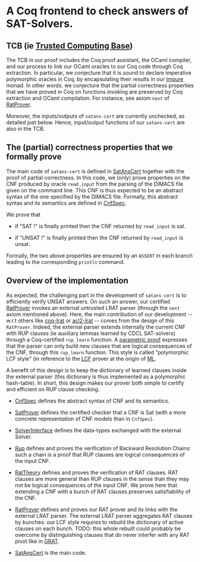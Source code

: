 # A Coq frontend to check answers of SAT-Solvers.

## TCB (ie [Trusted Computing Base](https://en.wikipedia.org/wiki/Trusted_computing_base))

The TCB in our proof includes the Coq proof assistant, the OCaml compiler, and our process to link our OCaml oracles to our Coq code through Coq extraction. In particular, we conjecture that it is sound to declare imperative polymorphic oracles in Coq, by encapsulating their results in our [Impure](Impure/) monad. In other words, we conjecture that the partial correctness properties that we have proved in Coq on functions invoking are preserved by Coq extraction and OCaml compilation. For instance, see axiom `next` of [RatProver](RatProver.v).

Moreover, the inputs/outputs of `satans-cert` are currently unchecked, as detailed just below. Hence, input/output functions of our `satans-cert` are also in the TCB.

## The (partial) correctness properties that we formally prove

The main code of `satans-cert` is defined in [SatAnsCert](SatAnsCert.v) together with the proof of partial correctness.
In this code, we (only) prove properties on the CNF produced by oracle `read_input` from the parsing of the DIMACS file given on the command line.
This CNF is thus expected to be an abstract syntax of the one specified by the DIMACS file. Formally, this abstract syntax and its semantics are defined in [CnfSpec](CnfSpec.v).

We prove that

  - if "SAT !" is finally printed then the CNF returned by `read_input` is sat.

  - if "UNSAT !" is finally printed then the CNF returned by `read_input` is unsat.

Formally, the two above properties are ensured by an `ASSERT` in each branch leading to the corresponding `println` command.

## Overview of the implementation

As expected, the challenging part in the development of `satans-cert` is to efficiently verify UNSAT answers. On such an answer, our certified [RatProver](RatProver.v) invokes an external untrusted LRAT parser (through the `next` axiom mentioned above). Here, the main contribution of our development -- w.r.t others like [coq-lrat](https://github.com/arpj-rebola/coq-lrat) or [acl2-lrat](https://github.com/acl2/acl2/tree/master/books/projects/sat/lrat) -- comes from the design of this `RatProver`. Indeed, the external parser extends internally the current CNF with RUP clauses (ie auxiliary lemmas learned by CDCL SAT-solvers) through a Coq-certified `rup_learn` function. A [parametric proof](http://homepages.inf.ed.ac.uk/wadler/topics/parametricity.html) expresses that the parser can only build new clauses that are logical consequences of the CNF, through this `rup_learn` function. This style is called "polymorphic LCF style" (in reference to the [LCF](https://en.wikipedia.org/wiki/Logic_for_Computable_Functions) prover at the origin of [ML](https://en.wikipedia.org/wiki/ML_(programming_language)).

A benefit of this design is to keep the dictionary of learned clauses inside the external parser (this dictionary is thus implemented as a polymorphic hash-table). In short, this design makes our prover both simple to certify and efficient on RUP clause checking.

- [CnfSpec](CnfSpec.v) defines the abstract syntax of CNF and its semantics.

- [SatProver](SatProver.v) defines the certified checker that a CNF is Sat (with a more concrete representation of CNF models than in `CnfSpec`).

- [SolverInterface](SolverInterface.v) defines the data-types exchanged with the external Solver.

- [Rup](Rup.v) defines and proves the verification of Backward Resolution Chains: such a chain is a proof that RUP clauses are logical consequences of the input CNF.

- [RatTheory](RatTheory.v) defines and proves the verification of RAT clauses. RAT clauses are more general than RUP clauses in the sense than they may not be logical consequences of the input CNF. We prove here that extending a CNF with a bunch of RAT clauses preserves satisfiability of the CNF. 

- [RatProver](RatProver.v) defines and proves our RAT prover and its links with the external LRAT parser. The external LRAT parser aggregates RAT clauses by bunches: our LCF style requires to rebuild the dictionary of active clauses on each bunch. TODO: this whole rebuilt could probably be overcome by distinguishing clauses that do never interfer with any RAT pivot like in [GRAT](https://www21.in.tum.de/~lammich/grat).

- [SatAnsCert](SatAnsCert.v) is the main code.
